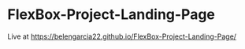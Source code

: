# FlexBox-Project-Landing-Page
Live at https://belengarcia22.github.io/FlexBox-Project-Landing-Page/
